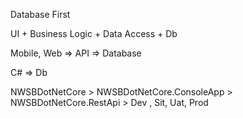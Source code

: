 Database First

UI + Business Logic + Data Access + Db

Mobile, Web  => API => Database

C# => Db

NWSBDotNetCore
	> NWSBDotNetCore.ConsoleApp
	> NWSBDotNetCore.RestApi
			> Dev , Sit, Uat, Prod